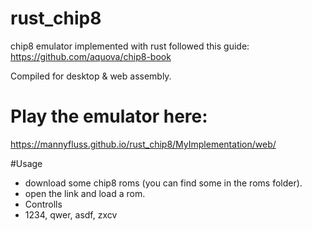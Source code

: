 # rust_chip8
 chip8 emulator implemented with rust
 followed this guide: https://github.com/aquova/chip8-book

 Compiled for desktop & web assembly.
 
# Play the emulator here:
https://mannyfluss.github.io/rust_chip8/MyImplementation/web/ 

#Usage
- download some chip8 roms (you can find some in the roms folder).
- open the link and load a rom.
- Controlls
- 1234, qwer, asdf, zxcv
